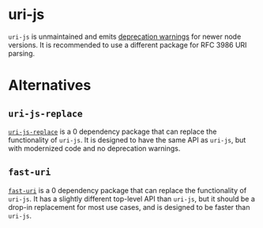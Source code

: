 # uri-js

`uri-js` is unmaintained and emits [deprecation warnings](https://github.com/garycourt/uri-js/pull/95) for newer node versions. It is recommended to use a different package for RFC 3986 URI parsing.

# Alternatives

## `uri-js-replace`

[`uri-js-replace`](https://www.npmjs.com/package/uri-js-replace) is a 0 dependency package that can replace the functionality of `uri-js`. It is designed to have the same API as `uri-js`, but with modernized code and no deprecation warnings.

## `fast-uri`

[`fast-uri`](https://www.npmjs.com/package/fast-uri) is a 0 dependency package that can replace the functionality of `uri-js`. It has a slightly different top-level API than `uri-js`, but it should be a drop-in replacement for most use cases, and is designed to be faster than `uri-js`.
